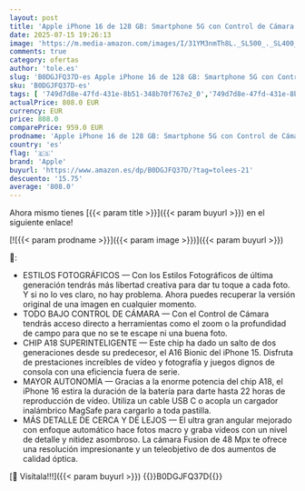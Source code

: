 ```yaml
---
layout: post
title: 'Apple iPhone 16 de 128 GB: Smartphone 5G con Control de Cámara  Chip A18 y un subidón en autonomía. Compatible con los AirPods; Blanco'
date: 2025-07-15 19:26:13
image: 'https://m.media-amazon.com/images/I/31YM3nmTh8L._SL500_._SL400_.jpg'
comments: true
category: ofertas
author: 'tole.es'
slug: 'B0DGJFQ37D-es Apple iPhone 16 de 128 GB: Smartphone 5G con Control de...'
sku: 'B0DGJFQ37D-es'
tags: [ '749d7d8e-47fd-431e-8b51-348b70f767e2_0','749d7d8e-47fd-431e-8b51-348b70f767e2_6901','749d7d8e-47fd-431e-8b51-348b70f767e2_701','Arborist Merchandising Root','Comunicación móvil y accesorios','Electrónica','Móviles','Móviles y smartphones libres','Self Service','Special Features Stores','Top Brands Tech Phones','Top Brands Tech Selection','Wireless category page - Apple smartphones','Wireless category page - Smartphones','apple','iphone','🇪🇸', ]
actualPrice: 808.0 EUR
currency: EUR
price: 808.0
comparePrice: 959.0 EUR
prodname: 'Apple iPhone 16 de 128 GB: Smartphone 5G con Control de Cámara  Chip A18 y un subidón en autonomía. Compatible con los AirPods; Blanco'
country: 'es'
flag: '🇪🇸'
brand: 'Apple'
buyurl: 'https://www.amazon.es/dp/B0DGJFQ37D/?tag=tolees-21'
descuento: '15.75'
average: '808.0'
---
```


Ahora mismo tienes [{{< param title >}}]({{< param buyurl >}}) en el siguiente enlace!

[![{{< param prodname >}}]({{< param image >}})]({{< param buyurl >}})

🔎:

- ESTILOS FOTOGRÁFICOS — Con los Estilos Fotográficos de última generación tendrás más libertad creativa para dar tu toque a cada foto. Y si no lo ves claro, no hay problema. Ahora puedes recuperar la versión original de una imagen en cualquier momento.
- TODO BAJO CONTROL DE CÁMARA — Con el Control de Cámara tendrás acceso directo a herramientas como el zoom o la profundidad de campo para que no se te escape ni una buena foto.
- CHIP A18 SUPERINTELIGENTE — Este chip ha dado un salto de dos generaciones desde su predecesor, el A16 Bionic del iPhone 15. Disfruta de prestaciones increíbles de vídeo y fotografía y juegos dignos de consola con una eficiencia fuera de serie.
- MAYOR AUTONOMÍA — Gracias a la enorme potencia del chip A18, el iPhone 16 estira la duración de la batería para darte hasta 22 horas de reproducción de vídeo. Utiliza un cable USB C o acopla un cargador inalámbrico MagSafe para cargarlo a toda pastilla.
- MÁS DETALLE DE CERCA Y DE LEJOS — El ultra gran angular mejorado con enfoque automático hace fotos macro y graba vídeos con un nivel de detalle y nitidez asombroso. La cámara Fusion de 48 Mpx te ofrece una resolución impresionante y un teleobjetivo de dos aumentos de calidad óptica.

[🛒 Visítala!!!]({{< param buyurl >}})
{{<world>}}B0DGJFQ37D{{</world>}}
